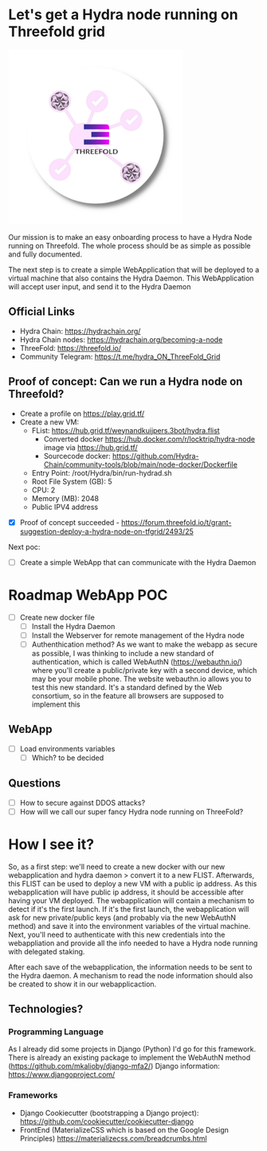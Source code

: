 # Let's get a Hydra node running on Threefold grid

![Logo](docs/HydraThreeFoldTransparantSmall.png?raw=true "Logo")

Our mission is to make an easy onboarding process to have a Hydra Node running on Threefold.
The whole process should be as simple as possible and fully documented.

The next step is to create a simple WebApplication that will be deployed to a virtual machine that also contains the Hydra Daemon.
This WebApplication will accept user input, and send it to the Hydra Daemon

## Official Links
- Hydra Chain: https://hydrachain.org/
- Hydra Chain nodes: https://hydrachain.org/becoming-a-node
- ThreeFold: https://threefold.io/
- Community Telegram: https://t.me/hydra_ON_ThreeFold_Grid

## Proof of concept: Can we run a Hydra node on Threefold?
- Create a profile on https://play.grid.tf/
- Create a new VM:
  - FList: https://hub.grid.tf/weynandkuijpers.3bot/hydra.flist
    - Converted docker https://hub.docker.com/r/locktrip/hydra-node image via https://hub.grid.tf/
    - Sourcecode docker: https://github.com/Hydra-Chain/community-tools/blob/main/node-docker/Dockerfile
  - Entry Point: /root/Hydra/bin/run-hydrad.sh
  - Root File System (GB): 5
  - CPU: 2
  - Memory (MB): 2048
  - Public IPV4 address

- [x] Proof of concept succeeded - https://forum.threefold.io/t/grant-suggestion-deploy-a-hydra-node-on-tfgrid/2493/25

Next poc:
- [ ] Create a simple WebApp that can communicate with the Hydra Daemon

# Roadmap WebApp POC
- [ ] Create new docker file
  - [ ] Install the Hydra Daemon
  - [ ] Install the Webserver for remote management of the Hydra node
  - [ ] Authenthication method?
    As we want to make the webapp as secure as possible, I was thinking to include a new standard of authentication, which is called WebAuthN (https://webauthn.io/) where you'll create a public/private key with a second device, which may be your mobile phone.
    The website webauthn.io allows you to test this new standard. It's a standard defined by the Web consortium, so in the feature all browsers are supposed to implement this

## WebApp
- [ ] Load environments variables
  - [ ] Which? to be decided

## Questions
- [ ] How to secure against DDOS attacks?
- [ ] How will we call our super fancy Hydra node running on ThreeFold?

# How I see it?
So, as a first step: we'll need to create a new docker with our new webapplication and hydra daemon > convert it to a new FLIST.
Afterwards, this FLIST can be used to deploy a new VM with a public ip address.
As this webapplication will have public ip address, it should be accessible after having your VM deployed.
The webapplication will contain a mechanism to detect if it's the first launch.
If it's the first launch, the webapplication will ask for new private/public keys (and probably via the new WebAuthN method) and save it into the environment variables of the virtual machine.
Next, you'll need to authenticate with this new credentials into the webappliation and provide all the info needed to have a Hydra node running with delegated staking.

After each save of the webapplication, the information needs to be sent to the Hydra daemon.
A mechanism to read the node information should also be created to show it in our webapplicaction.

## Technologies?

### Programming Language
As I already did some projects in Django (Python) I'd go for this framework. There is already an existing package to implement the WebAuthN method (https://github.com/mkalioby/django-mfa2/)
Django information: https://www.djangoproject.com/

### Frameworks
- Django Cookiecutter (bootstrapping a Django project): https://github.com/cookiecutter/cookiecutter-django
- FrontEnd (MaterializeCSS which is based on the Google Design Principles) https://materializecss.com/breadcrumbs.html
